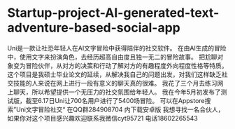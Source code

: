 # Startup-project-AI-generated-text-adventure-based-social-app
Uni是一款让社恐年轻人在AI文字冒险中获得陪伴的社交软件。
在由AI生成的冒险中，使用文字来扮演角色，去经历超高自由度且独一无二的冒险故事。
把尬聊对象变为冒险伙伴，从对方的决策和行动了解对方的有趣程度外向程度性格等特质。
这个项目是我硕士毕业论文的延续，从解决我自己的问题出发，对我们这样缺乏社交技能的人来说在网上进行一段有意义的聊天真的很难。
我花了三个月去练习网上聊天，所以希望提供一个无压力的社交氛围给年轻人。
我在今年5月初发布了测试版，截至6.17日Uni让700名用户进行了5400场冒险。
可以在Appstore搜索”Uni文字冒险社交“
在QQ群284908704 内下载安卓版
我想寻找一名合伙人，如果你对这个项目感兴趣欢迎联系我微信cyt95721 电话18602265543
